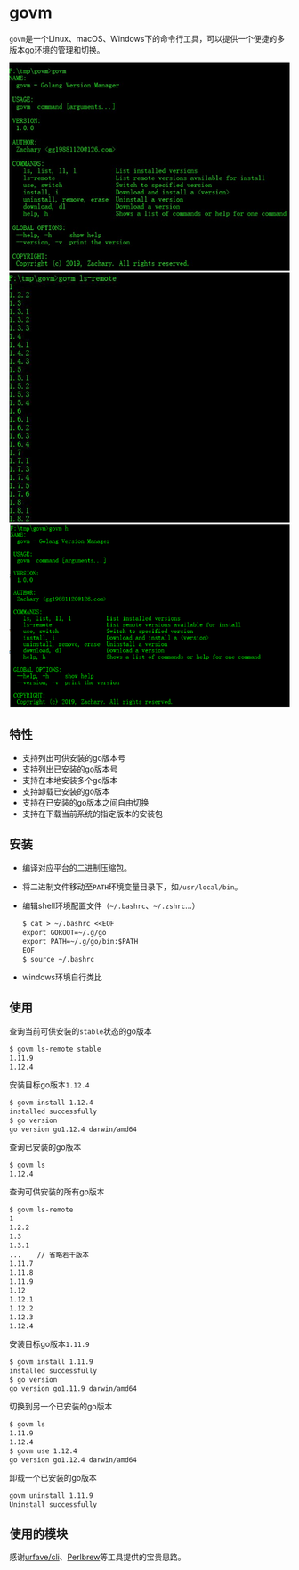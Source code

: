 # govm

`govm`是一个Linux、macOS、Windows下的命令行工具，可以提供一个便捷的多版本[go](https://golang.org/)环境的管理和切换。

![main](screenshot/main.JPG "main")
![ls](screenshot/ls.jpg "ls-remote")
![help](screenshot/help.png "help")

## 特性
- 支持列出可供安装的go版本号
- 支持列出已安装的go版本号
- 支持在本地安装多个go版本
- 支持卸载已安装的go版本
- 支持在已安装的go版本之间自由切换
- 支持在下载当前系统的指定版本的安装包

## 安装

- 编译对应平台的二进制压缩包。
- 将二进制文件移动至`PATH`环境变量目录下，如`/usr/local/bin`。
- 编辑shell环境配置文件（`~/.bashrc`、`~/.zshrc`...）

    ```shell
    $ cat > ~/.bashrc <<EOF
    export GOROOT=~/.g/go
    export PATH=~/.g/go/bin:$PATH
    EOF
    $ source ~/.bashrc
    ```
- windows环境自行类比

## 使用
查询当前可供安装的`stable`状态的go版本

```shell
$ govm ls-remote stable
1.11.9
1.12.4
```

安装目标go版本`1.12.4`

```shell
$ govm install 1.12.4
installed successfully
$ go version
go version go1.12.4 darwin/amd64
```


查询已安装的go版本

```shell
$ govm ls
1.12.4
```

查询可供安装的所有go版本

```shell
$ govm ls-remote
1
1.2.2
1.3
1.3.1
...    // 省略若干版本
1.11.7
1.11.8
1.11.9
1.12
1.12.1
1.12.2
1.12.3
1.12.4
```

安装目标go版本`1.11.9`

```shell
$ govm install 1.11.9
installed successfully
$ go version
go version go1.11.9 darwin/amd64
```

切换到另一个已安装的go版本

```shell
$ govm ls
1.11.9
1.12.4
$ govm use 1.12.4
go version go1.12.4 darwin/amd64

```

卸载一个已安装的go版本

```shell
govm uninstall 1.11.9
Uninstall successfully
```

## 使用的模块
感谢[urfave/cli](https://github.com/urfave/cli)、[Perlbrew](https://perlbrew.pl/)等工具提供的宝贵思路。